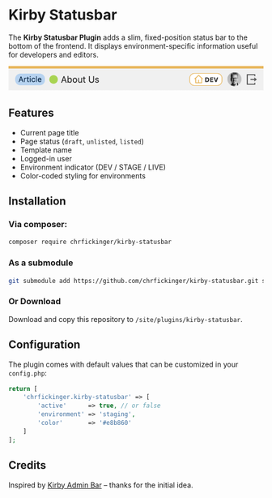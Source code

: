 # Kirby Statusbar

The **Kirby Statusbar Plugin** adds a slim, fixed-position status bar to the bottom of the frontend. It displays environment-specific information useful for developers and editors.

![Screenshot of Kirby Statusbar](assets/kirby-statusbar.png)

## Features
- Current page title
- Page status (`draft`, `unlisted`, `listed`)
- Template name
- Logged-in user
- Environment indicator (DEV / STAGE / LIVE)
- Color-coded styling for environments

## Installation

### Via composer:
```bash
composer require chrfickinger/kirby-statusbar
```
### As a submodule
```bash
git submodule add https://github.com/chrfickinger/kirby-statusbar.git site/plugins/kirby-statusbar
```
### Or Download
Download and copy this repository to `/site/plugins/kirby-statusbar`.

## Configuration

The plugin comes with default values that can be customized in your `config.php`:

```php
return [
    'chrfickinger.kirby-statusbar' => [
        'active'      => true, // or false
        'environment' => 'staging',
        'color'       => '#e8b860'
    ]
];
```

## Credits
Inspired by [Kirby Admin Bar](https://github.com/Pechente/kirby-admin-bar) – thanks for the initial idea.